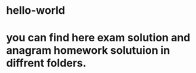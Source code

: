 # hello-world

# you can find here exam solution and anagram homework solutuion in diffrent folders.

